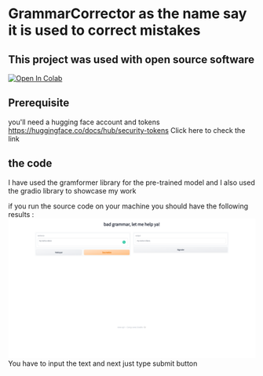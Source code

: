 # GrammarCorrector as the name say it is used to correct mistakes
## This project was used with open source software

[![Open In Colab](https://colab.research.google.com/assets/colab-badge.svg)](https://colab.research.google.com/drive/1YMnyC8VNwe-OejgKkPw2fEnAeoAvLE8r#scrollTo=oX2sEZBH03DI)

## Prerequisite
you'll need a hugging face account and tokens https://huggingface.co/docs/hub/security-tokens Click here to check the link

## the code 
I have used the gramformer library for the pre-trained model and I also used the  gradio library to showcase my work

if you run the source code on your machine you should have the following results :
![text](GrammarCorrector.png)
You have to input the text and next just type submit button
